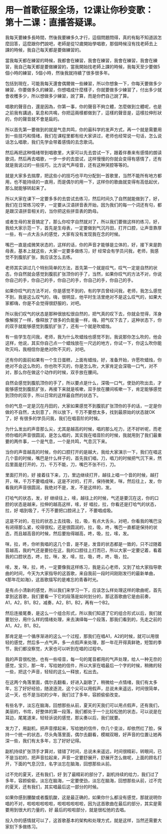 # 用一首歌征服全场，12课让你秒变歌：第十二课：直播答疑课。

我每天要練多長時間，然後我要練多久才行，這個問題問得，真的有點不知道該怎麼回答，這麼跟你們說吧，老師是從12歲開始學唱歌，那個時候沒有找老師去上課的時候，我自己每天都是要做練習的。

當我每天都在練習的時候，我都會在練習，我會在練習，我會在練習，我會在練習，我自己每天都是要做練習的，當我開始找老師上課的時候，我每天至少要做5個小時的練習，5個小時，然後我就持續了很多很多年。

包括到現在，可能我每天還會偶爾做一些練習，所以你想象一下，你每天要做多少練習，你要做多久的練習，你想唱成什麼樣子，你就要做多少練習了，付出多少就會收穫多少，所以想做多少練習，說了算，而是你們自己說了算。

唱歌的聲音白，還是因為，你第一事，你的聲音不夠立體，怎麼做到立體呢，也是之前我有講過，氣息和共鳴，你把這兩樣都做到了，這樣的聲音是，這樣拉伸形狀的，你的聲音就不會是扁的。

所以首先第一要做到的就是气息共鸣，你的最科学的发声方式，再一个就是需要用到一些技巧和情绪，我们在课程里都有给大家讲过，老师也经常说一句话，怎么说话怎么唱歌，我们先学会带着感情的去念歌词。

然后再把这种情绪带到唱歌里，大家可以先去尝试一下，跟着伴奏来有感情的朗读歌词，然后再去唱歌，一步一步的去尝试，这样慢慢的你就会变得有感情了，还有就是我说过的一些技巧，比方说气声哑音，还有这种哭腔等等的。

就是大家多去揣摩，把这些小的技巧也平均分配到一首歌里，当然不能所有地方都用，也不能持续的一直用，而是偶尔的用一下，这样你的歌曲就变得有高低起伏，那么就能够转起来了。

所以大家在课下一定要多多的去尝试去练习，然后时间久了自然就能做到了，好，我们在日常练习咬字，一定要从汉语拼音表开始，因为我们的每一个词还有句，都是跟汉语拼音相关的，当你把这些拼音表的韵母。

或者生母的发音搞定了，那么你咬字自然就对了，所以我们要做这样的练习，好，我给大家示范一下，首先是生母表，一定要做到气沉丹田，打开口腔，让声音靠厚一些，有一点大舌头的感觉，大家有没有发现我在念的时候。

嘴巴一直是成微笑状态的，这样的话，你的声音才能够是立体的，好，接下来是韵母表，基本上就这些，大家一定要多做练习，好 经常会有学员问我，老师，我感觉不到腹肌扩张，我应该怎么去练。

老师其实讲过几个特别简单的方法，首先第一个就是叹气，叹气一定是自然的状态，你自然就会感觉到腹肌扩张顶你的手了，当然，如果你叹气的方法不对，你说你自己的手，你自己的手，你自己的手，你自己的手，你自己的手。

如果你叹气的方法不对，你是感觉不到的，有的学员曾经问我，老师，我怎么感觉不到，我是这么叹气的，嗨，很明显，他平时生活里绝对不是这么叹气的，如果大家都嗨，你是不会觉得很舒服的，对吧。

所以我们叹气的状态是那种很放松很自然的，把气真的叹下去，你就会觉得，浑身像解脱了一样，像释放了很多的负能量一样，嗨，把气叹下去了，这种状态下，你的双手就能够感觉到腹肌扩张了，还有一个就是吹蜡烛。

有一些学生在问我，老师，我为什么吹蜡烛也感觉不到，我说那你怎么吹的，他会这样，他说，其实你自己点一个蜡烛放在一尺远的地方，你试一下，你这么吹你能吹灭吗，我相信你是绝对吹不灭的，对吧。

还有你的面前如果有一个生日蛋糕，上面有蜡烛，好，准备开始，许愿吹蜡烛，你绝对不会这么吹的，你也吹不灭的，你是怎么吹，大家肯定会深吸一口气，对不对，那么你在做这个动作的时候，双手放在腰间。

自然会感觉到腹肌顶你的手了，所以要点是什么，深吸一口气，使劲的吹出去，才能够感觉到腹肌扩张，再接下来就是咳嗽，双手放在腰间咳嗽一下，肯定能够感觉到顶你的双手，所以日常的这样最自然的状态下。

你的气息一定是沉在丹田的，大家如果感觉不到腹肌扩张顶你的手的话，一定是你做的不自然，太刻意了，所以放下，千万不要想太多，找到最原始的状态就OK了，好 有很多的学员问我，我们在唱音阶的时候。

为什么发出的声音那么尖，尤其是越高的时候，唱的那么吃力，还不好听呢，而老师你唱的声音很圆润，是怎么唱的，其实我在唱音阶的时候，我就用到了我们最重要的两件事，一个是气息，一个是共鸣，气息沉下来。

当你的声音越高的时候，你的口腔打开的是越大，我给大家演示一下，我们在唱这几个音的时候，嘴巴是什么样子的，首先我们唱，刀，唱刀的时候把气沉下来，然后里面是打开的，刀，千万不能，刀，嘴巴不张不行，刀。

里面打开的，好 接着往下来，刀，里边继续打开，越往上唱一个音的时候，越打开，咪，千万不要唱成咪，这是不对的，打开，保持微笑，咪，然后往上，发，你看我的声音很圆润，我绝对不是，发，不是这样的，发。

打哈气的状态，发，好 继续往上，嗦，越往上的时候，气还是要沉在这，你的口腔的状态是越来，拉伸的越高这样，嗦，好 唱拉，拉，你看还是打哈气的状态，拉，好 唱到吸了，千万不要把口腔闭上了，不要唱成吸。

这是不对的，在拉的状态上去找吸，拉，吸，有点大舌头，对吧，你看我的嘴巴没有闭得那么紧，咬得很松，还是很圆润的，拉，吸，咚，嘴巴一直都是保持的状态，而且越高音的时候，然后要抬得越高，咚，吸，拉，嗦，发。

咪，拉，咚，你听我唱的这几个音，是不是，发音的状态都是一致的，只不过随着音越高，我的气还是要拉在这，我的口腔往上打而已，所以大家一定要记着，看着我的口腔状态，咚，拉，咪，发，嗦，拉，吸，咚，咚，吸，拉。

嗦，发，咪，拉，咚，一定要像我这样练习，我是云心老师，又到了给大家指导歌曲的时间，今天为大家指导的这首歌，来自我前一段时间刚刚发行的最新单曲，《那年花如海》，这首歌描写的是难忘的青春时光。

是有点小清新的感觉，所以我们来学习一下，应该怎么样处理这样的歌曲呢，首先拿到这首歌，我们要看一下它的段落是如何划分的，那这首歌曲它是由前奏，A1，A2，B1，B2，减奏，A2，B1，B2，再有一个B2。

然后连接尾奏，是这么一个组合形式，所以我们知道了它的组合形式以后，我们就要划分，用什么样的情绪处理，来去演绎每一个段落，那我们看到的，先走之前的A1，A2，B1，B2。

那肯定是一个循序渐进的这么一个过程，那我们在唱A1，A2的时候，就可以用很轻的感觉，然后多一点气声，多一点假声来处理，那一年花开得真鲜艳，短暂的季节，我们都没察觉，大家也可以听到在唱的过程中。

我的声音很松弛，也有一些哑音，每一句的尾音都用的气声处理，给人一种无奈的感觉，宝贝，那一年，写给她的信件，所以大家在唱最后一个字的时候，稍微的轻一些，把这个声音，轻轻的这么一释放，松出去。

在这两个角落里面，偶尔去翻看，好进入副歌了，稍微给一点情绪，我们有太多年，忘了好好经验，随波逐流，这个尖可以用假声，总说未来遥远，时间很简单，这一天，也不是当初的少年，我们过了多年，容颜偷偷改变。

有些名字，淡忘在脑海，回想那些从前，夏天的天我们可以用点假声，还有我们，美丽的，书帘，好整体的第一段落，我们都处于一个比较松弛的状态，可以说是在耳边，尾尾道来，轻轻诉说的感觉，那尖奏以后，我们就要。

发力了，用副机，把声音撑起来，写给她的信件，你几个变淡，却依然红了脸，保持一个统一的状态，尽头角落里面，偶尔去翻看，模糊双眼，好声音的位置让她再深一些，我们有太多年，忘了好好记得。

副机持续扩张顶手才算对，错错了时间，总说未来遥远，时间很精彩，转眼间，已不是当初的，把声音拉起来，声音一定要舒展开，舒展开怎么做呢，上面的顾名打开，下面的气息沉住，名字淡忘在脑海，回想那些从前。

过不完的夏天，还有我们，好 到了最精彩的部分了，副机持续的给力，我们过了多年，容颜偷偷，淡忘在脑海，一定要使劲，淡忘在脑海，回想那些从前，过不完的夏天，还有我们，其实唱最后这一部分的时候。

如果你感到腰酸或者腹肌酸，这是最正确的，如果你什么都没有感觉，那就说明你唱的不对，啦啦啦啦啦啦，啦啦啦啦啦啦，因为这首歌曲在最后的部分，其实是需要用到很大的力量的，好 最后的啦啦部分，就是很松弛的去唱。

投入你的感情就可以了，这首歌基本的架构和处理方式，就是这样，当然还需要大家刻下多做练习。